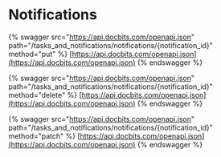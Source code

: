 # Notifications

{% swagger src="https://api.docbits.com/openapi.json" path="/tasks_and_notifications/notifications/{notification_id}" method="put" %}
[https://api.docbits.com/openapi.json](https://api.docbits.com/openapi.json)
{% endswagger %}

{% swagger src="https://api.docbits.com/openapi.json" path="/tasks_and_notifications/notifications/{notification_id}" method="delete" %}
[https://api.docbits.com/openapi.json](https://api.docbits.com/openapi.json)
{% endswagger %}

{% swagger src="https://api.docbits.com/openapi.json" path="/tasks_and_notifications/notifications/{notification_id}" method="patch" %}
[https://api.docbits.com/openapi.json](https://api.docbits.com/openapi.json)
{% endswagger %}
